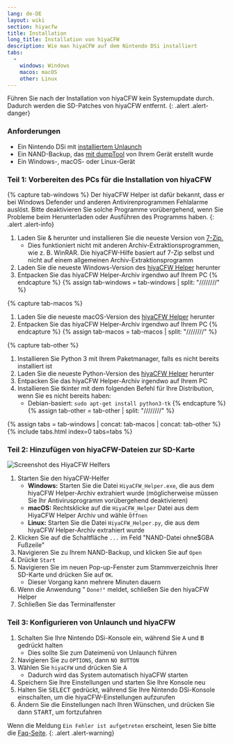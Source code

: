 ```yaml
---
lang: de-DE
layout: wiki
section: hiyacfw
title: Installation
long_title: Installation von hiyaCFW
description: Wie man hiyaCFW auf dem Nintendo DSi installiert
tabs:
  - 
    windows: Windows
    macos: macOS
    other: Linux
---
```


Führen Sie nach der Installation von hiyaCFW kein Systemupdate durch. Dadurch werden die SD-Patches von hiyaCFW entfernt.
{: .alert .alert-danger}

### Anforderungen
- Ein Nintendo DSi mit [installiertem Unlaunch](https://dsi.cfw.guide/installing-unlaunch)
- Ein NAND-Backup, das [mit dumpTool](https://dsi.cfw.guide/dumping-nand) von Ihrem Gerät erstellt wurde
- Ein Windows-, macOS- oder Linux-Gerät

### Teil 1: Vorbereiten des PCs für die Installation von hiyaCFW
{% capture tab-windows %}
Der hiyaCFW Helper ist dafür bekannt, dass er bei Windows Defender und anderen Antivirenprogrammen Fehlalarme auslöst. Bitte deaktivieren Sie solche Programme vorübergehend, wenn Sie Probleme beim Herunterladen oder Ausführen des Programms haben.
{: .alert .alert-info}

1. Laden Sie & herunter und installieren Sie die neueste Version von [7-Zip.](https://www.7-zip.org/download.html)
    - Dies funktioniert nicht mit anderen Archiv-Extraktionsprogrammen, wie z. B. WinRAR. Die hiyaCFW-Hilfe basiert auf 7-Zip selbst und nicht auf einem allgemeinen Archiv-Extraktionsprogramm
1. Laden Sie die neueste Windows-Version des [hiyaCFW Helper](https://github.com/mondul/HiyaCFW-Helper/releases) herunter
1. Entpacken Sie das hiyaCFW Helper-Archiv irgendwo auf Ihrem PC
{% endcapture %}
{% assign tab-windows = tab-windows | split: "////////" %}

{% capture tab-macos %}
1. Laden Sie die neueste macOS-Version des [hiyaCFW Helper](https://github.com/mondul/HiyaCFW-Helper/releases) herunter
1. Entpacken Sie das hiyaCFW Helper-Archiv irgendwo auf Ihrem PC
{% endcapture %}
{% assign tab-macos = tab-macos | split: "////////" %}

{% capture tab-other %}
1. Installieren Sie Python 3 mit Ihrem Paketmanager, falls es nicht bereits installiert ist
1. Laden Sie die neueste Python-Version des [hiyaCFW Helper](https://github.com/mondul/HiyaCFW-Helper/releases) herunter
1. Entpacken Sie das hiyaCFW Helper-Archiv irgendwo auf Ihrem PC
1. Installieren Sie tkinter mit dem folgenden Befehl für Ihre Distribution, wenn Sie es nicht bereits haben:
    - Debian-basiert: `sudo apt-get install python3-tk`
{% endcapture %}
{% assign tab-other = tab-other | split: "////////" %}

{% assign tabs = tab-windows | concat: tab-macos | concat: tab-other %}
{% include tabs.html index=0 tabs=tabs %}

### Teil 2: Hinzufügen von hiyaCFW-Dateien zur SD-Karte
![Screenshot des HiyaCFW Helfers](https://image.ibb.co/hhzKRL/Screen-Shot-2018-10-18-at-16-30-18.png)

1. Starten Sie den hiyaCFW-Helfer
    - **Windows:** Starten Sie die Datei `HiyaCFW_Helper.exe`, die aus dem hiyaCFW Helper-Archiv extrahiert wurde (möglicherweise müssen Sie Ihr Antivirusprogramm vorübergehend deaktivieren)
    - **macOS:** Rechtsklicke auf die `HiyaCFW_Helper` Datei aus dem HiyaCFW Helper Archiv und wähle `Öffnen`
    - **Linux:** Starten Sie die Datei `HiyaCFW_Helper.py`, die aus dem hiyaCFW Helper-Archiv extrahiert wurde
1. Klicken Sie auf die Schaltfläche `...` im Feld "NAND-Datei ohne$GBA Fußzeile"
1. Navigieren Sie zu Ihrem NAND-Backup, und klicken Sie auf `Open`
1. Drücke `Start`
1. Navigieren Sie im neuen Pop-up-Fenster zum Stammverzeichnis Ihrer SD-Karte und drücken Sie auf `OK`.
    - Dieser Vorgang kann mehrere Minuten dauern
1. Wenn die Anwendung " `Done!"` meldet, schließen Sie den hiyaCFW Helper
1. Schließen Sie das Terminalfenster

### Teil 3: Konfigurieren von Unlaunch und hiyaCFW
1. Schalten Sie Ihre Nintendo DSi-Konsole ein, während Sie <kbd class="face">A</kbd> und <kbd class="face">B</kbd> gedrückt halten
    - Dies sollte Sie zum Dateimenü von Unlaunch führen
1. Navigieren Sie zu `OPTIONS`, dann `NO BUTTON`
1. Wählen Sie `hiyaCFW` und drücken Sie <kbd class="face">A</kbd>
    - Dadurch wird das System automatisch hiyaCFW starten
1. Speichern Sie Ihre Einstellungen und starten Sie Ihre Konsole neu
1. Halten Sie <kbd>SELECT</kbd> gedrückt, während Sie Ihre Nintendo DSi-Konsole einschalten, um die hiyaCFW-Einstellungen aufzurufen
1. Ändern Sie die Einstellungen nach Ihren Wünschen, und drücken Sie dann <kbd>START</kbd>, um fortzufahren

Wenn die Meldung `Ein Fehler ist aufgetreten` erscheint, lesen Sie bitte die [Faq-Seite](faq?faq=why-do-i-get-an-error-has-occurred-message-when-booting-hiyacfw).
{: .alert .alert-warning}

